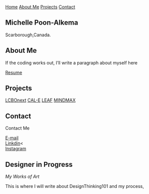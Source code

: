 <html>
	<body>
    <nav class="w3-button w3-black">
      <a href="#Home" class="w3-button w3-bar-item">Home</a>
      <a href="#About Me" class="w3-button w3-bar-item">About Me</a>
      <a href="#projects" class="w3-button w3-bar-item">Projects</a>
      <a href="#Contact" class="w3-button w3-bar-item">Contact</a>
    </nav>
	  <h2>Michelle Poon-Alkema</h2>
	  <p>Scarborough,Canada.</p>
	  <h2>About Me</h2>
	  <p>If the coding works out, I’ll write a paragraph about myself here</p>
		<div><a href=“cv.pdf”>Resume</a></div>
	  <h2>Projects</h2>
		<a href=“#”>LCBOnext</a> <a href=“#”>CAL-E</a> <a href=“#”>LEAF</a> <a href=“#”>MINDMAX</a>
	  <h2>Contact</h2>
		<p class="w3-medium">Contact Me 
		<div><a href="michellepoon56@gmail.com">E-mail</a></div>
		<div><a href=“https://www.linkedin.com/in/michelle-alkema-76196611b/”>Linkdin</a><</div>
		<div><a href="https://www.instagram.com/ml.spoon/">Instagram</a></div>		
	<section class="w3-container w3-center" style="max-width:600px">
				<h2 class="w3-wide">Designer in Progress</h2>
				<p class="w3-opacity"><i>My Works of Art</i></p>
				<p class="w3-justify">This is where I will write about DesignThinking101 and my process,</p>
		</section>
	</body>
</html>
